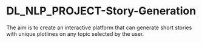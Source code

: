 # DL_NLP_PROJECT-Story-Generation
The aim is to create an interactive platform that can generate short stories with unique plotlines on any topic selected by the user. 
